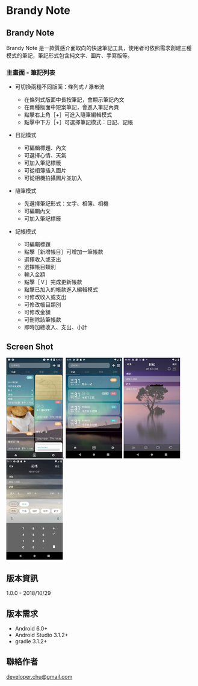 # Brandy Note

## Brandy Note

Brandy Note 是一款質感介面取向的快速筆記工具，使用者可依照需求創建三種模式的筆記，筆記形式包含純文字、圖片、手寫版等。

### 主畫面 - 筆記列表

* 可切換兩種不同版面：條列式 / 瀑布流
    * 在條列式版面中長按筆記，會顯示筆記內文
    * 在兩種版面中短案筆記，會進入筆記內頁
    * 點擊右上角［+］可進入隨筆編輯模式
    * 點擊中下方［+］可選擇筆記模式：日記、記帳

* 日記模式

    * 可編輯標題、內文
    * 可選擇心情、天氣
    * 可加入筆記標籤
    * 可從相簿插入圖片
    * 可從相機拍攝圖片並加入

* 隨筆模式

    * 先選擇筆記形式：文字、相簿、相機
    * 可編輯內文
    * 可加入筆記標籤

* 記帳模式

    * 可編輯標題
    * 點擊［新增帳目］可增加一筆帳款
    * 選擇收入或支出
    * 選擇帳目類別
    * 輸入金額
    * 點擊［Ｖ］完成更新帳款
    * 點擊已加入的帳款進入編輯模式
    * 可修改收入或支出
    * 可修改帳目類別
    * 可修改金額
    * 可刪除該筆帳款
    * 即時加總收入、支出、小計 


## Screen Shot

<img src="https://github.com/ChuChuYu/LifeAPP/blob/master/screenshot/Screenshot_20181031-175356.png?raw=true" width="150" >.   <img src="https://github.com/ChuChuYu/LifeAPP/blob/master/screenshot/Screenshot_1540977656.png?raw=true" width="150" >   <img src="https://github.com/ChuChuYu/LifeAPP/blob/master/screenshot/Screenshot_1540740222.png?raw=true" width="150" >   <img src="https://github.com/ChuChuYu/LifeAPP/blob/master/screenshot/Screenshot_1540977352.png?raw=true" width="150" >

## 版本資訊
1.0.0 - 2018/10/29

## 版本需求
* Android 6.0+
* Android Studio 3.1.2+
* gradle 3.1.2+

## 聯絡作者
developer.chu@gmail.com
